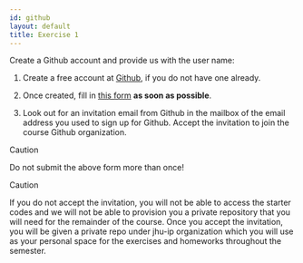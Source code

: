 ```yaml
---
id: github
layout: default
title: Exercise 1
---
```


Create a Github account and provide us with the user name:

1. Create a free account at <a href="https://github.com/join">Github</a>, if you do not have one already.

2. Once created, fill in <a href="https://forms.gle/GDHEbU8wR5kDyFvHA" target="_blank">this form</a> **as soon as possible**.

3. Look out for an invitation email from Github in the mailbox of the email address you used to sign up for Github. Accept the invitation to join the course Github organization.

<div class='admonition caution'>
<div class='title'>Caution</div>
<div class='content'>
<p>Do not submit the above form more than once!</p>
</div>
</div>

<div class='admonition caution'>
<div class='title'>Caution</div>
<div class='content'>
<p>If you do not accept the invitation, you will not be able to access the starter codes and we will not be able to provision you a private repository that you will need for the remainder of the course. Once you accept the invitation, you will be given a private repo under jhu-ip organization which you will use as your personal space for the exercises and homeworks throughout the semester.</p>
</div>
</div>

<!-- What's below is just some tests of styling of admonitions -->

<!--
<div class='admonition note'>
<div class='title'>Note</div>
<div class='content'>
<p>This is a note, yo. Take heed.</p>
</div>
</div>

<div class='admonition tip'>
  <div class='title'>Tip</div>
  <div class='content'>
   <p>This is a sweet tip, yo.</p>
  </div>
</div>

<div class='admonition info'>
  <div class='title'>Info</div>
  <div class='content'>
   <p>This is some sweet info, yo.</p>
  </div>
</div>

<div class='admonition danger'>
  <div class='title'>Danger</div>
  <div class='content'>
   <p>Whoa, be careful, dude.</p>
  </div>
</div>
-->
